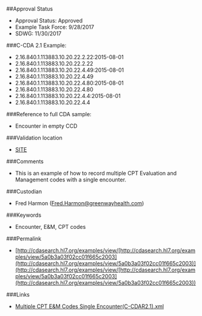 ##Approval Status 

* Approval Status: Approved
* Example Task Force: 9/28/2017
* SDWG: 11/30/2017

###C-CDA 2.1 Example: 

* 2.16.840.1.113883.10.20.22.2.22:2015-08-01
* 2.16.840.1.113883.10.20.22.2.22
* 2.16.840.1.113883.10.20.22.4.49:2015-08-01
* 2.16.840.1.113883.10.20.22.4.49
* 2.16.840.1.113883.10.20.22.4.80:2015-08-01
* 2.16.840.1.113883.10.20.22.4.80
* 2.16.840.1.113883.10.20.22.4.4:2015-08-01
* 2.16.840.1.113883.10.20.22.4.4

###Reference to full CDA sample:

* Encounter in empty CCD


###Validation location

* [SITE](https://sitenv.org/c-cda-validator)


###Comments

* This is an example of how to record multiple CPT Evaluation and Management codes with a single encounter. 

###Custodian

* Fred Harmon (Fred.Harmon@greenwayhealth.com)


###Keywords

* Encounter, E&M, CPT codes


###Permalink 

* [http://cdasearch.hl7.org/examples/view/[http://cdasearch.hl7.org/examples/view/5a0b3a03f02cc01f665c2003](http://cdasearch.hl7.org/examples/view/5a0b3a03f02cc01f665c2003)](http://cdasearch.hl7.org/examples/view/[http://cdasearch.hl7.org/examples/view/5a0b3a03f02cc01f665c2003](http://cdasearch.hl7.org/examples/view/5a0b3a03f02cc01f665c2003))

###Links 

* [Multiple CPT E&M Codes Single Encounter(C-CDAR2.1).xml](https://github.com/HL7/C-CDA-Examples/tree/master/Encounters/Multiple%20CPT%20E%26M%20Codes/Multiple%20CPT%20E%26M%20Codes%20Single%20Encounter%28C-CDAR2.1%29.xml)
